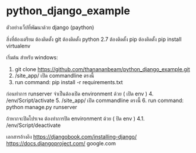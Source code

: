 # python_django_example
ตัวอย่างเว็ปที่พัฒนาด้วย django (paython)

สิ่งที่ต้องเตรียม
ต้องติดตั้ง git
ต้องติดตั้ง python 2.7
ต้องติดตั้ง pip
ต้องติดตั้ง pip install virtualenv 

เริ่มต้น สำหรับ windows:
1. git clone https://github.com/thanananbeam/python_django_example.git
2. <path project>/site_app/ เปิด commandline ตรงนี้
3. run command: pip install -r requirements.txt

ก่อนทำการ runserver จำเป็นต้องเปิด environment ด้วย
( เปิด env )
4. <path project>/env/Script/activate
5. <path project>/site_app/ เปิด commandline ตรงนี้
6. run command: python manage.py runserver

ถ้าหากจะปิดโปรเจค ต้องทำการปิด  environment ด้วย
( ปิด env )
4.1. <path project>/env/Script/deactivate

เอกสารอ้างอิง
https://djangobook.com/installing-django/
https://docs.djangoproject.com/
google.com


